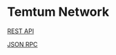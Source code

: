 # Temtum Network

[REST API](https://github.com/temtum/api/tree/master/rest-api)

[JSON RPC](https://github.com/temtum/api/tree/master/json-rpc)
